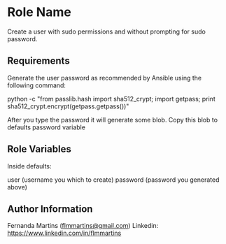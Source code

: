 Role Name
========

Create a user with sudo permissions and without prompting for sudo password.

Requirements
------------

Generate the user password as recommended by Ansible using the following command:

python -c "from passlib.hash import sha512_crypt; import getpass; print sha512_crypt.encrypt(getpass.getpass())"

After you type the password it will generate some blob. Copy this blob to defaults password variable

Role Variables
--------------

Inside defaults:

user (username you which to create)
password (password you generated above)


Author Information
------------------

Fernanda Martins (flmmartins@gmail.com)
Linkedin: https://www.linkedin.com/in/flmmartins
